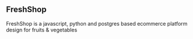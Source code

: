 ## FreshShop
FreshShop is a javascript, python and postgres based ecommerce platform design for fruits &amp; vegetables


